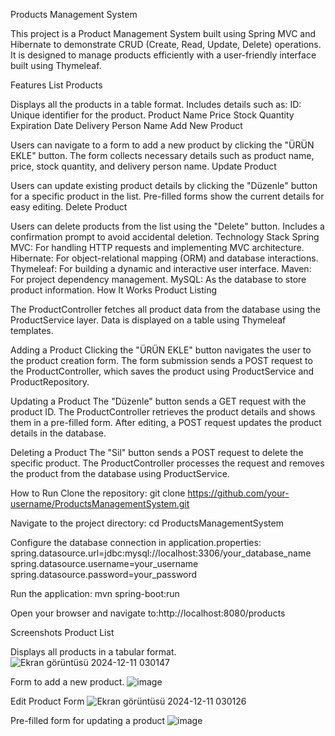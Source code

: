 Products Management System

This project is a Product Management System built using Spring MVC and Hibernate to demonstrate CRUD (Create, Read, Update, Delete) operations. It is designed to manage products efficiently with a user-friendly interface built using Thymeleaf.

Features
List Products

Displays all the products in a table format.
Includes details such as:
ID: Unique identifier for the product.
Product Name
Price
Stock Quantity
Expiration Date
Delivery Person Name
Add New Product

Users can navigate to a form to add a new product by clicking the "ÜRÜN EKLE" button.
The form collects necessary details such as product name, price, stock quantity, and delivery person name.
Update Product

Users can update existing product details by clicking the "Düzenle" button for a specific product in the list.
Pre-filled forms show the current details for easy editing.
Delete Product

Users can delete products from the list using the "Delete" button.
Includes a confirmation prompt to avoid accidental deletion.
Technology Stack
Spring MVC: For handling HTTP requests and implementing MVC architecture.
Hibernate: For object-relational mapping (ORM) and database interactions.
Thymeleaf: For building a dynamic and interactive user interface.
Maven: For project dependency management.
MySQL: As the database to store product information.
How It Works
Product Listing

The ProductController fetches all product data from the database using the ProductService layer.
Data is displayed on a table using Thymeleaf templates.

Adding a Product
Clicking the "ÜRÜN EKLE" button navigates the user to the product creation form.
The form submission sends a POST request to the ProductController, which saves the product using ProductService and ProductRepository.

Updating a Product
The "Düzenle" button sends a GET request with the product ID.
The ProductController retrieves the product details and shows them in a pre-filled form.
After editing, a POST request updates the product details in the database.

Deleting a Product
The "Sil" button sends a POST request to delete the specific product.
The ProductController processes the request and removes the product from the database using ProductService.

How to Run
Clone the repository:
git clone https://github.com/your-username/ProductsManagementSystem.git

Navigate to the project directory:
cd ProductsManagementSystem

Configure the database connection in application.properties:
spring.datasource.url=jdbc:mysql://localhost:3306/your_database_name
spring.datasource.username=your_username
spring.datasource.password=your_password

Run the application:
mvn spring-boot:run

Open your browser and navigate to:http://localhost:8080/products

Screenshots
Product List

Displays all products in a tabular format.
![Ekran görüntüsü 2024-12-11 030147](https://github.com/user-attachments/assets/778a1c12-8cda-4deb-b47c-fbb7a8bd2153)


Form to add a new product.
![image](https://github.com/user-attachments/assets/6c7ec2bf-f347-4f10-8c70-8a1810d8ab9b)


Edit Product Form
![Ekran görüntüsü 2024-12-11 030126](https://github.com/user-attachments/assets/1b510b98-73c5-4f68-85c7-e7b5d8252a90)

Pre-filled form for updating a product
![image](https://github.com/user-attachments/assets/2edb48f1-170c-4015-a05f-f4194f61cf9b)

